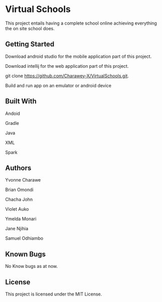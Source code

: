 # Virtual Schools
This project entails having a complete school online achieving everything the on site school does.

## Getting Started
Download android studio for the mobile application part of this project.

Download intellij for the web application part of this project.

git clone https://github.com/Charawey-X/VirtualSchools.git.

Build and run app on an emulator or android device

## Built With
Andoid 

Gradle 

Java

XML

Spark

## Authors
Yvonne Charawe

Brian Omondi

Chacha John

Violet Auko

Ymelda Monari

Jane Njihia

Samuel Odhiambo

## Known Bugs
No Know bugs as at now.

## License
This project is licensed under the MIT License.
